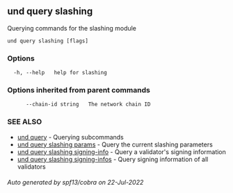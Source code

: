 ## und query slashing

Querying commands for the slashing module

```
und query slashing [flags]
```

### Options

```
  -h, --help   help for slashing
```

### Options inherited from parent commands

```
      --chain-id string   The network chain ID
```

### SEE ALSO

* [und query](und_query.md)	 - Querying subcommands
* [und query slashing params](und_query_slashing_params.md)	 - Query the current slashing parameters
* [und query slashing signing-info](und_query_slashing_signing-info.md)	 - Query a validator's signing information
* [und query slashing signing-infos](und_query_slashing_signing-infos.md)	 - Query signing information of all validators

###### Auto generated by spf13/cobra on 22-Jul-2022
